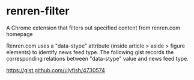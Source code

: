 renren-filter
=============

A Chrome extension that filters out specified content from renren.com homepage

Renren.com uses a "data-stype" attribute (inside article > aside > figure elements) to identify news feed type. The following gist records the corresponding relations between "data-stype" value and news feed type.

https://gist.github.com/ulyfish/4730574
